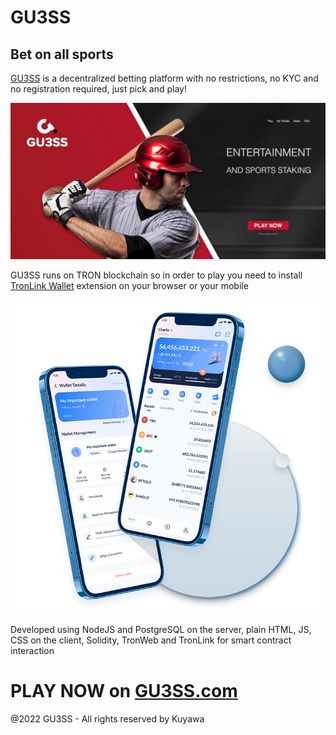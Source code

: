 # GU3SS
## Bet on all sports

[GU3SS](https://gu3ss.com) is a decentralized betting platform with no restrictions, no KYC and no registration required, just pick and play!

![GU3SS](media/main.jpg)

GU3SS runs on TRON blockchain so in order to play you need to install [TronLink Wallet](https://www.tronlink.org) extension on your browser or your mobile

![TronLink](media/tronlink.png)

Developed using NodeJS and PostgreSQL on the server, plain HTML, JS, CSS on the client, Solidity, TronWeb and TronLink for smart contract interaction

# PLAY NOW on [GU3SS.com](https://gu3ss.com)

@2022 GU3SS - All rights reserved by Kuyawa